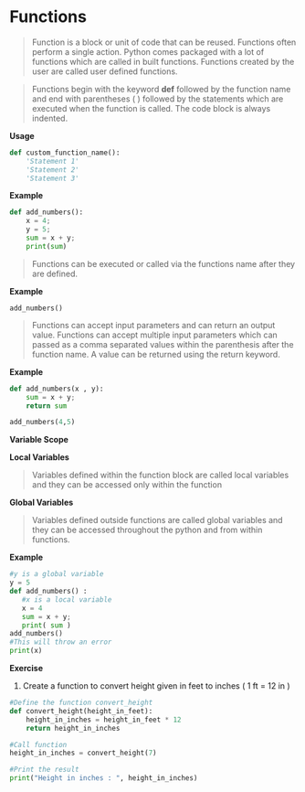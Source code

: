 

# Functions

> Function is a block or unit of code that can be reused.
> Functions often perform a single action.
> Python comes packaged with a lot of
> functions which are called in built functions.
> Functions created by the user are called user defined functions.
>

> Functions begin with the keyword **def** followed by the function name
> and end with  parentheses ( ) followed by the statements which are
> executed when the function is called.
> The code block is always indented.

**Usage**

```python
def custom_function_name():
	'Statement 1'
	'Statement 2'
	'Statement 3'
```

**Example**

```python
def add_numbers():
	x = 4;
    y = 5;
    sum = x + y;
	print(sum)
```

> Functions can be executed or called via the functions name after they
> are defined.

**Example**

    add_numbers()

> Functions can accept input parameters and can return an output value.
> Functions can accept multiple input parameters which can passed as a
> comma separated values within the parenthesis after the function name.
> A value can be returned using the return keyword.

**Example**

```python
def add_numbers(x , y):
    sum = x + y;
	return sum

add_numbers(4,5)

```
**Variable Scope**

**Local Variables**

> Variables defined within the function block are called local variables
> and they can be accessed only within the function

**Global Variables**

> Variables defined outside functions are called global variables and
> they can be accessed throughout the python and from within functions.

**Example**
```python
#y is a global variable
y = 5
def add_numbers() :
   #x is a local variable
   x = 4
   sum = x + y;
   print( sum )
add_numbers()
#This will throw an error
print(x)
```


**Exercise**

1. Create a function to convert height given in feet to inches ( 1 ft = 12 in )
```python
#Define the function convert_height
def convert_height(height_in_feet):
	height_in_inches = height_in_feet * 12
	return height_in_inches

#Call function
height_in_inches = convert_height(7)

#Print the result
print("Height in inches : ", height_in_inches)
```

	
